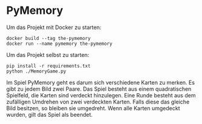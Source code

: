 # PyMemory

Um das Projekt mit Docker zu starten:

```
docker build --tag the-pymemory
docker run --name pymemory the-pymemory
```

Um das Projekt selbst zu starten:
```
pip install -r requirements.txt
python ./MemoryGame.py
```

Im Spiel PyMemory geht es darum sich verschiedene Karten zu merken.
Es gibt zu jedem Bild zwei Paare. 
Das Spiel besteht aus einem quadratischen Spielfeld, die Karten sind verdeckt hinzulegen.
Eine Runde besteht aus dem zufälligen Umdrehen von zwei verdeckten Karten. 
Falls diese das gleiche Bild besitzen, so bleiben sie umgedreht.
Wenn alle Karten umgedeckt wurden, gilt das Spiel als beendet.
